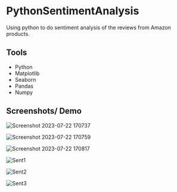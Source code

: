 # PythonSentimentAnalysis

Using python to do sentiment analysis of the reviews from Amazon products.

## Tools
- Python
- Matplotlib
- Seaborn
- Pandas
- Numpy

## Screenshots/ Demo

![Screenshot 2023-07-22 170737](https://github.com/GerardRosario/PythonSentimentAnalysis/assets/55461102/34b1c2b6-7d12-48d5-b06a-25ce84c63b67)

![Screenshot 2023-07-22 170759](https://github.com/GerardRosario/PythonSentimentAnalysis/assets/55461102/6cb2a796-dbf6-40e4-ade6-7ed6ca3b9405)

![Screenshot 2023-07-22 170817](https://github.com/GerardRosario/PythonSentimentAnalysis/assets/55461102/80320af5-9078-4486-aa8e-9a5dc137193f)

![Sent1](https://github.com/GerardRosario/PythonSentimentAnalysis/assets/55461102/a6c4fa49-2503-476d-a880-13f225f1973c)

![Sent2](https://github.com/GerardRosario/PythonSentimentAnalysis/assets/55461102/535aa493-e97f-4467-a619-8b13ca506b66)

![Sent3](https://github.com/GerardRosario/PythonSentimentAnalysis/assets/55461102/194e2d23-b3f8-421d-bcc6-ebcba68bfad9)
